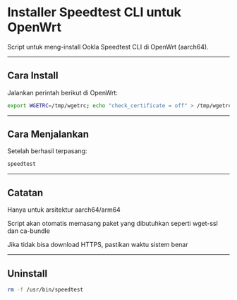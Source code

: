 # Installer Speedtest CLI untuk OpenWrt

Script untuk meng-install Ookla Speedtest CLI di OpenWrt (aarch64).

---

## Cara Install

Jalankan perintah berikut di OpenWrt:

```sh
export WGETRC=/tmp/wgetrc; echo "check_certificate = off" > /tmp/wgetrc; wget "https://raw.githubusercontent.com/whxxyu/Installer-Speedtest-CLI-Openwrt/refs/heads/main/install.sh" -O /tmp/install.sh && sh /tmp/install.sh; rm -f /tmp/wgetrc; unset WGETRC
```

---

## Cara Menjalankan

Setelah berhasil terpasang:

```sh
speedtest
```


---

## Catatan

Hanya untuk arsitektur aarch64/arm64

Script akan otomatis memasang paket yang dibutuhkan seperti wget-ssl dan ca-bundle

Jika tidak bisa download HTTPS, pastikan waktu sistem benar


---

## Uninstall

```sh
rm -f /usr/bin/speedtest
```
